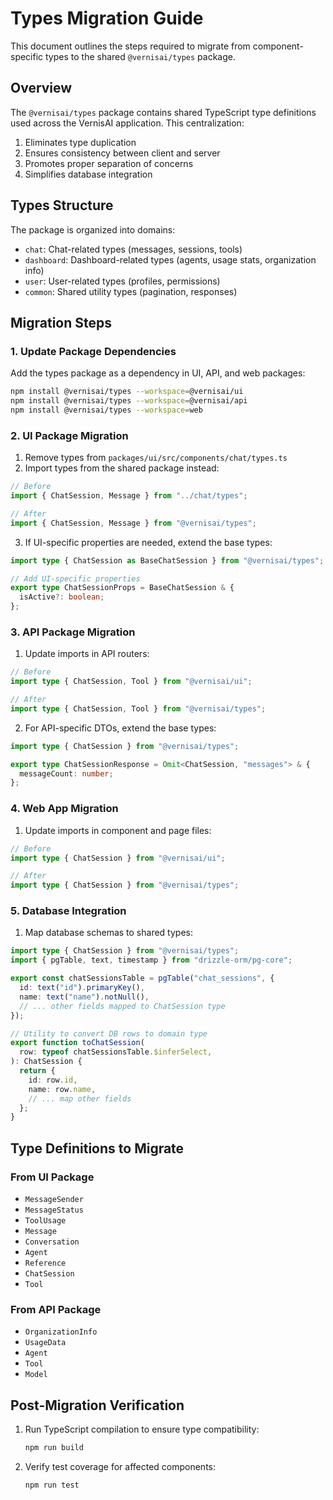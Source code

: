 # Types Migration Guide

This document outlines the steps required to migrate from component-specific types to the shared `@vernisai/types` package.

## Overview

The `@vernisai/types` package contains shared TypeScript type definitions used across the VernisAI application. This centralization:

1. Eliminates type duplication
2. Ensures consistency between client and server
3. Promotes proper separation of concerns
4. Simplifies database integration

## Types Structure

The package is organized into domains:

- `chat`: Chat-related types (messages, sessions, tools)
- `dashboard`: Dashboard-related types (agents, usage stats, organization info)
- `user`: User-related types (profiles, permissions)
- `common`: Shared utility types (pagination, responses)

## Migration Steps

### 1. Update Package Dependencies

Add the types package as a dependency in UI, API, and web packages:

```bash
npm install @vernisai/types --workspace=@vernisai/ui
npm install @vernisai/types --workspace=@vernisai/api
npm install @vernisai/types --workspace=web
```

### 2. UI Package Migration

1. Remove types from `packages/ui/src/components/chat/types.ts`
2. Import types from the shared package instead:

```typescript
// Before
import { ChatSession, Message } from "../chat/types";

// After
import { ChatSession, Message } from "@vernisai/types";
```

3. If UI-specific properties are needed, extend the base types:

```typescript
import type { ChatSession as BaseChatSession } from "@vernisai/types";

// Add UI-specific properties
export type ChatSessionProps = BaseChatSession & {
  isActive?: boolean;
};
```

### 3. API Package Migration

1. Update imports in API routers:

```typescript
// Before
import type { ChatSession, Tool } from "@vernisai/ui";

// After
import type { ChatSession, Tool } from "@vernisai/types";
```

2. For API-specific DTOs, extend the base types:

```typescript
import type { ChatSession } from "@vernisai/types";

export type ChatSessionResponse = Omit<ChatSession, "messages"> & {
  messageCount: number;
};
```

### 4. Web App Migration

1. Update imports in component and page files:

```typescript
// Before
import type { ChatSession } from "@vernisai/ui";

// After
import type { ChatSession } from "@vernisai/types";
```

### 5. Database Integration

1. Map database schemas to shared types:

```typescript
import type { ChatSession } from "@vernisai/types";
import { pgTable, text, timestamp } from "drizzle-orm/pg-core";

export const chatSessionsTable = pgTable("chat_sessions", {
  id: text("id").primaryKey(),
  name: text("name").notNull(),
  // ... other fields mapped to ChatSession type
});

// Utility to convert DB rows to domain type
export function toChatSession(
  row: typeof chatSessionsTable.$inferSelect,
): ChatSession {
  return {
    id: row.id,
    name: row.name,
    // ... map other fields
  };
}
```

## Type Definitions to Migrate

### From UI Package

- `MessageSender`
- `MessageStatus`
- `ToolUsage`
- `Message`
- `Conversation`
- `Agent`
- `Reference`
- `ChatSession`
- `Tool`

### From API Package

- `OrganizationInfo`
- `UsageData`
- `Agent`
- `Tool`
- `Model`

## Post-Migration Verification

1. Run TypeScript compilation to ensure type compatibility:

   ```bash
   npm run build
   ```

2. Verify test coverage for affected components:
   ```bash
   npm run test
   ```
